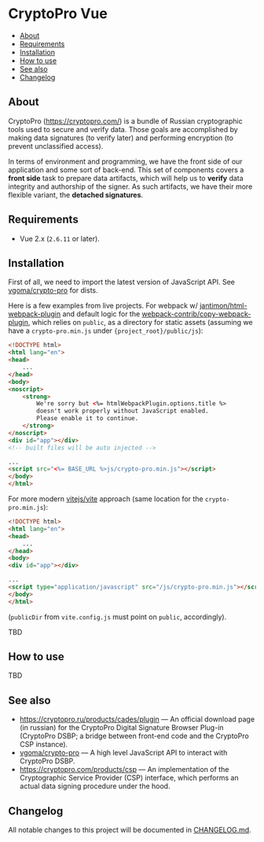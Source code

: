 
# CryptoPro Vue

- [About](#about)
- [Requirements](#requirements)
- [Installation](#installation)
- [How to use](#how-to-use)
- [See also](#see-also)
- [Changelog](#changelog)

## About

CryptoPro (https://cryptopro.com/) is a bundle of Russian cryptographic tools used to secure and
verify data. Those goals are accomplished by making data signatures (to verify later) and performing
encryption (to prevent unclassified access).

In terms of environment and programming, we have the front side of our application and some sort of
back-end. This set of components covers a **front side** task to prepare data artifacts, which will
help us to **verify** data integrity and authorship of the signer. As such artifacts, we have their
more flexible variant, the **detached signatures**.

## Requirements

- Vue 2.x (`2.6.11` or later).

## Installation

First of all, we need to import the latest version of JavaScript API. See
[vgoma/crypto-pro](https://github.com/vgoma/crypto-pro/tree/master/dist) for dists.

Here is a few examples from live projects. For webpack w/
[jantimon/html-webpack-plugin](https://github.com/jantimon/html-webpack-plugin) and default
logic for the [webpack-contrib/copy-webpack-plugin](https://github.com/webpack-contrib/copy-webpack-plugin),
which relies on `public`, as a directory for static assets (assuming we have a `crypto-pro.min.js`
under `{project_root}/public/js`):

```html
<!DOCTYPE html>
<html lang="en">
<head>
    ...
</head>
<body>
<noscript>
    <strong>
        We're sorry but <%= htmlWebpackPlugin.options.title %>
        doesn't work properly without JavaScript enabled.
        Please enable it to continue.
    </strong>
</noscript>
<div id="app"></div>
<!-- built files will be auto injected -->

...
<script src="<%= BASE_URL %>js/crypto-pro.min.js"></script>
</body>
</html>
```

For more modern [vitejs/vite](https://github.com/vitejs/vite) approach (same location for
the `crypto-pro.min.js`):

```html
<!DOCTYPE html>
<html lang="en">
<head>
    ...
</head>
<body>
<div id="app"></div>

...
<script type="application/javascript" src="/js/crypto-pro.min.js"></script>
</body>
</html>
```

(`publicDir` from `vite.config.js` must point on `public`, accordingly).

TBD

## How to use

TBD

## See also

- https://cryptopro.ru/products/cades/plugin — An official download page (in russian) for the
CryptoPro Digital Signature Browser Plug-in (CryptoPro DSBP; a bridge between front-end code
and the CryptoPro CSP instance).
- [vgoma/crypto-pro](https://github.com/vgoma/crypto-pro) — A high level JavaScript API to interact
with CryptoPro DSBP.
- https://cryptopro.com/products/csp — An implementation of the Cryptographic Service Provider (CSP)
interface, which performs an actual data signing procedure under the hood.

## Changelog

All notable changes to this project will be documented in [CHANGELOG.md](CHANGELOG.md).
